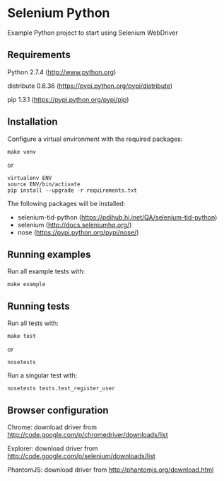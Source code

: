 Selenium Python
===============

Example Python project to start using Selenium WebDriver

Requirements
------------

Python 2.7.4 (http://www.python.org)

distribute 0.6.36 (https://pypi.python.org/pypi/distribute)

pip 1.3.1 (https://pypi.python.org/pypi/pip)

Installation
------------

Configure a virtual environment with the required packages:

```
make venv
```

or 

```
virtualenv ENV
source ENV/bin/activate
pip install --upgrade -r requirements.txt
```

The following packages will be installed:
  * selenium-tid-python (https://pdihub.hi.inet/QA/selenium-tid-python)
  * selenium (http://docs.seleniumhq.org/)
  * nose (https://pypi.python.org/pypi/nose/)

Running examples
----------------

Run all example tests with:

```
make example
```

Running tests
-------------

Run all tests with:

```
make test
```

or 

```
nosetests
```

Run a singular test with:

```
nosetests tests.test_register_user
```

Browser configuration
---------------------

Chrome: download driver from http://code.google.com/p/chromedriver/downloads/list

Explorer: download driver from http://code.google.com/p/selenium/downloads/list

PhantomJS: download driver from http://phantomjs.org/download.html
